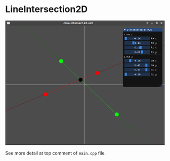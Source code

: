 # LineIntersection2D

![line intersection 2d](screenshot.png)

See more detail at top comment of `main.cpp` file.
